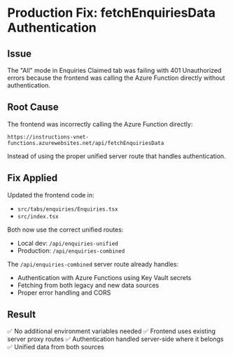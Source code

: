# Production Fix: fetchEnquiriesData Authentication

## Issue
The "All" mode in Enquiries Claimed tab was failing with 401 Unauthorized errors because the frontend was calling the Azure Function directly without authentication.

## Root Cause
The frontend was incorrectly calling the Azure Function directly:
```
https://instructions-vnet-functions.azurewebsites.net/api/fetchEnquiriesData
```
Instead of using the proper unified server route that handles authentication.

## Fix Applied
Updated the frontend code in:
- `src/tabs/enquiries/Enquiries.tsx`
- `src/index.tsx`

Both now use the correct unified routes:
- Local dev: `/api/enquiries-unified`
- Production: `/api/enquiries-combined`

The `/api/enquiries-combined` server route already handles:
- Authentication with Azure Functions using Key Vault secrets
- Fetching from both legacy and new data sources
- Proper error handling and CORS

## Result
✅ No additional environment variables needed
✅ Frontend uses existing server proxy routes
✅ Authentication handled server-side where it belongs
✅ Unified data from both sources
